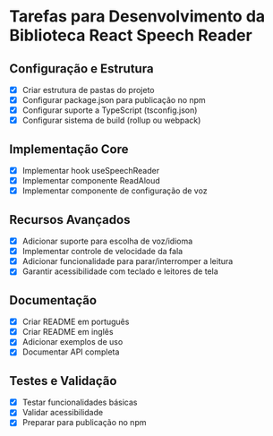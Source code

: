 # Tarefas para Desenvolvimento da Biblioteca React Speech Reader

## Configuração e Estrutura
- [x] Criar estrutura de pastas do projeto
- [x] Configurar package.json para publicação no npm
- [x] Configurar suporte a TypeScript (tsconfig.json)
- [x] Configurar sistema de build (rollup ou webpack)

## Implementação Core
- [x] Implementar hook useSpeechReader
- [x] Implementar componente ReadAloud
- [x] Implementar componente de configuração de voz

## Recursos Avançados
- [x] Adicionar suporte para escolha de voz/idioma
- [x] Implementar controle de velocidade da fala
- [x] Adicionar funcionalidade para parar/interromper a leitura
- [x] Garantir acessibilidade com teclado e leitores de tela

## Documentação
- [x] Criar README em português
- [x] Criar README em inglês
- [x] Adicionar exemplos de uso
- [x] Documentar API completa

## Testes e Validação
- [x] Testar funcionalidades básicas
- [x] Validar acessibilidade
- [x] Preparar para publicação no npm
